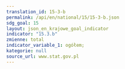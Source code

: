 ```yaml
---
translation_id: 15-3-b
permalink: /api/en/national/15/15-3-b.json
sdg_goal: 15
layout: json_en_krajowe_goal_indicator
indicator: "15.3.b"
zmienne: total
indicator_variable_1: ogółem;
kategorie: null
source_url: www.stat.gov.pl
---
```

